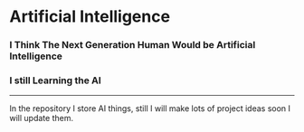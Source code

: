 <h1>Artificial Intelligence</h1>
<h3>I Think The Next Generation Human Would be Artificial Intelligence</h3>
<h3>I still Learning the AI</h3>
<hr>
<p>In the repository I store AI things, still I will make lots of project ideas soon I will update them.</p>
